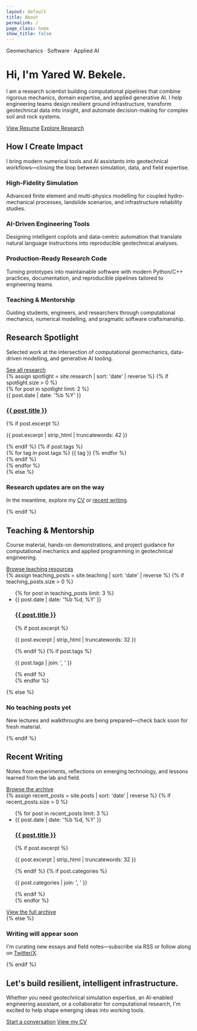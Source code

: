 ```yaml
---
layout: default
title: About
permalink: /
page_class: home
show_title: false
---
```


<div class="hero">
  <p class="hero-eyebrow">Geomechanics &middot; Software &middot; Applied AI</p>
  <h1 class="hero-title">Hi, I'm Yared W. Bekele.</h1>
  <p class="hero-summary">
    I am a research scientist building computational pipelines that combine rigorous mechanics, domain expertise, and applied generative AI. I help engineering teams design resilient ground infrastructure, transform geotechnical data into insight, and automate decision-making for complex soil and rock systems.
  </p>
  <div class="hero-actions">
    <a class="button" href="{{ '/resume/' | relative_url }}">View Resume</a>
    <a class="button button--ghost" href="{{ '/research/' | relative_url }}">Explore Research</a>
  </div>
</div>

<section class="section">
  <div class="section-header">
    <h2 class="section-title">How I Create Impact</h2>
    <p class="section-lead">I bring modern numerical tools and AI assistants into geotechnical workflows&mdash;closing the loop between simulation, data, and field expertise.</p>
  </div>
  <div class="card-grid">
    <article class="card">
      <h3>High-Fidelity Simulation</h3>
      <p>Advanced finite element and multi-physics modelling for coupled hydro-mechanical processes, landslide scenarios, and infrastructure reliability studies.</p>
    </article>
    <article class="card">
      <h3>AI-Driven Engineering Tools</h3>
      <p>Designing intelligent copilots and data-centric automation that translate natural language instructions into reproducible geotechnical analyses.</p>
    </article>
    <article class="card">
      <h3>Production-Ready Research Code</h3>
      <p>Turning prototypes into maintainable software with modern Python/C++ practices, documentation, and reproducible pipelines tailored to engineering teams.</p>
    </article>
    <article class="card">
      <h3>Teaching & Mentorship</h3>
      <p>Guiding students, engineers, and researchers through computational mechanics, numerical modelling, and pragmatic software craftsmanship.</p>
    </article>
  </div>
</section>

<section class="section section--alt">
  <div class="section-header section-header--split">
    <div>
      <h2 class="section-title">Research Spotlight</h2>
      <p class="section-lead">Selected work at the intersection of computational geomechanics, data-driven modelling, and generative AI tooling.</p>
    </div>
    <a class="pill-link" href="{{ '/research/' | relative_url }}">See all research</a>
  </div>
  {% assign spotlight = site.research | sort: 'date' | reverse %}
  {% if spotlight.size > 0 %}
  <div class="spotlight-grid">
    {% for post in spotlight limit: 2 %}
    <article class="spotlight-card">
      <span class="spotlight-card__eyebrow">{{ post.date | date: '%b %Y' }}</span>
      <h3><a href="{{ post.url | relative_url }}">{{ post.title }}</a></h3>
      {% if post.excerpt %}
      <p class="spotlight-card__summary">{{ post.excerpt | strip_html | truncatewords: 42 }}</p>
      {% endif %}
      {% if post.tags %}
      <div class="spotlight-card__tags">
        {% for tag in post.tags %}
        <span class="spotlight-card__tag">{{ tag }}</span>
        {% endfor %}
      </div>
      {% endif %}
    </article>
    {% endfor %}
  </div>
  {% else %}
  <div class="empty-state">
    <h3>Research updates are on the way</h3>
    <p>In the meantime, explore my <a href="{{ '/resume/' | relative_url }}">CV</a> or <a href="{{ '/blog/' | relative_url }}">recent writing</a>.</p>
  </div>
  {% endif %}
</section>

<section class="section">
  <div class="section-header section-header--split">
    <div>
      <h2 class="section-title">Teaching & Mentorship</h2>
      <p class="section-lead">Course material, hands-on demonstrations, and project guidance for computational mechanics and applied programming in geotechnical engineering.</p>
    </div>
    <a class="pill-link" href="{{ '/teaching/' | relative_url }}">Browse teaching resources</a>
  </div>
  {% assign teaching_posts = site.teaching | sort: 'date' | reverse %}
  {% if teaching_posts.size > 0 %}
  <ul class="post-list">
    {% for post in teaching_posts limit: 3 %}
    <li>
      <article class="post-card">
        <time datetime="{{ post.date | date_to_xmlschema }}">{{ post.date | date: '%b %d, %Y' }}</time>
        <h3><a href="{{ post.url | relative_url }}">{{ post.title }}</a></h3>
        {% if post.excerpt %}
        <p>{{ post.excerpt | strip_html | truncatewords: 32 }}</p>
        {% endif %}
        {% if post.tags %}
        <p class="post-card-meta">{{ post.tags | join: ', ' }}</p>
        {% endif %}
      </article>
    </li>
    {% endfor %}
  </ul>
  {% else %}
  <div class="empty-state">
    <h3>No teaching posts yet</h3>
    <p>New lectures and walkthroughs are being prepared&mdash;check back soon for fresh material.</p>
  </div>
  {% endif %}
</section>

<section class="section section--alt">
  <div class="section-header section-header--split">
    <div>
      <h2 class="section-title">Recent Writing</h2>
      <p class="section-lead">Notes from experiments, reflections on emerging technology, and lessons learned from the lab and field.</p>
    </div>
    <a class="pill-link" href="{{ '/blog/' | relative_url }}">Browse the archive</a>
  </div>
  {% assign recent_posts = site.posts | sort: 'date' | reverse %}
  {% if recent_posts.size > 0 %}
  <ul class="post-list">
    {% for post in recent_posts limit: 3 %}
    <li>
      <article class="post-card">
        <time datetime="{{ post.date | date_to_xmlschema }}">{{ post.date | date: '%b %d, %Y' }}</time>
        <h3><a href="{{ post.url | relative_url }}">{{ post.title }}</a></h3>
        {% if post.excerpt %}
        <p>{{ post.excerpt | strip_html | truncatewords: 32 }}</p>
        {% endif %}
        {% if post.categories %}
        <p class="post-card-meta">{{ post.categories | join: ', ' }}</p>
        {% endif %}
      </article>
    </li>
    {% endfor %}
  </ul>
  <div class="section-cta">
    <a class="pill-link" href="{{ '/archive/' | relative_url }}">View the full archive</a>
  </div>
  {% else %}
  <div class="empty-state">
    <h3>Writing will appear soon</h3>
    <p>I'm curating new essays and field notes&mdash;subscribe via RSS or follow along on <a href="https://x.com/yaredwb">Twitter/X</a>.</p>
  </div>
  {% endif %}
</section>

<section class="section">
  <div class="cta-panel">
    <h2>Let's build resilient, intelligent infrastructure.</h2>
    <p>Whether you need geotechnical simulation expertise, an AI-enabled engineering assistant, or a collaborator for computational research, I'm excited to help shape emerging ideas into working tools.</p>
    <div class="hero-actions">
      <a class="button" href="mailto:yaredworku@gmail.com">Start a conversation</a>
      <a class="button button--ghost" href="{{ '/resume/' | relative_url }}">View my CV</a>
    </div>
  </div>
</section>
